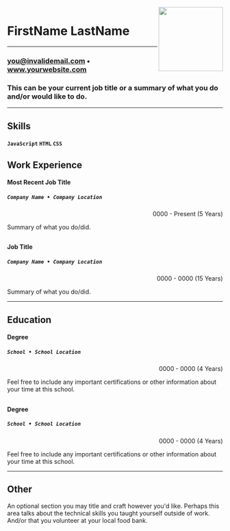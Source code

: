<!--- Replace the url below with a url pointing you your photo -->
<img src="https://avataaars.io/?avatarStyle=Circle&topType=LongHairStraight&accessoriesType=Blank&hairColor=BrownDark&facialHairType=Blank&clotheType=BlazerShirt&eyeType=Default&eyebrowType=Default&mouthType=Default&skinColor=Light" style="width:150px;" align="right" />

<!--- Name -->
# FirstName LastName
---
<!--- Contact information - likely not a phone number - this will be public on the web -->
### you@invalidemail.com • www.yourwebsite.com
<!--- Introduction / Summary -->
### This can be your current job title or a summary of what you do and/or would like to do.
---
<!--- Skills -->
## Skills
#### `JavaScript` `HTML` `CSS`
<!--- Work Experience -->
## Work Experience
#### Most Recent Job Title
##### `Company Name • Company Location`

<div align="right"> 
0000 - Present (5 Years)
</div>

Summary of what you do/did.
##

#### Job Title
##### `Company Name • Company Location`

<div align="right"> 
0000 - 0000 (15 Years)
</div>

Summary of what you do/did.

---
## Education
#### Degree
##### `School • School Location`

<div align="right"> 
0000 - 0000 (4 Years)
<br>
</div>

Feel free to include any important certifications or other information about your time at this school.
##
#### Degree
##### `School • School Location`

<div align="right"> 
0000 - 0000 (4 Years)
<br>
</div>

Feel free to include any important certifications or other information about your time at this school.

---
## Other
An optional section you may title and craft however you'd like. Perhaps this area talks about the technical skills you taught yourself outside of work. And/or that you volunteer at your local food bank.
